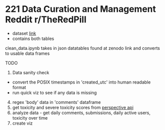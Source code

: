 # 221 Data Curation and Management Reddit r/TheRedPill

- dataset [link](https://zenodo.org/record/6386942)
- contains both tables

clean_data.ipynb takes in json datatables found at zenodo link and converts to usable data frames

TODO
1. Data sanity check
  - convert the POSIX timestamps in 'created_utc' into human readable format
  - run quick viz to see if any data is missing
4. regex 'body' data in 'comments' dataframe
5. get toxicity and severe toxicity scores from [perspective api](https://www.perspectiveapi.com/)
6. analyze data - get daily comments, submissions, daily active users, toxicity over time
7. create viz

